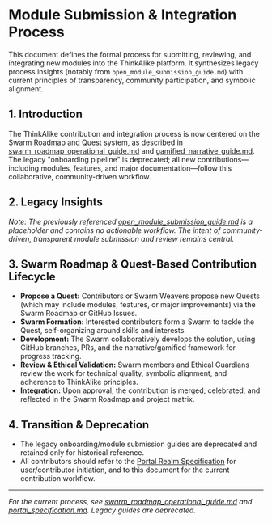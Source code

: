 # Module Submission & Integration Process

This document defines the formal process for submitting, reviewing, and integrating new modules into the ThinkAlike platform. It synthesizes legacy process insights (notably from `open_module_submission_guide.md`) with current principles of transparency, community participation, and symbolic alignment.

## 1. Introduction
The ThinkAlike contribution and integration process is now centered on the Swarm Roadmap and Quest system, as described in [swarm_roadmap_operational_guide.md](../development_framework/swarm_roadmap_operational_guide.md) and [gamified_narrative_guide.md](../development_framework/gamified_narrative_guide.md). The legacy "onboarding pipeline" is deprecated; all new contributions—including modules, features, and major documentation—follow this collaborative, community-driven workflow.

## 2. Legacy Insights
*Note: The previously referenced [open_module_submission_guide.md](../filtered_legacy/batch6/open_module_submission_guide.md) is a placeholder and contains no actionable workflow. The intent of community-driven, transparent module submission and review remains central.*

## 3. Swarm Roadmap & Quest-Based Contribution Lifecycle
- **Propose a Quest:** Contributors or Swarm Weavers propose new Quests (which may include modules, features, or major improvements) via the Swarm Roadmap or GitHub Issues.
- **Swarm Formation:** Interested contributors form a Swarm to tackle the Quest, self-organizing around skills and interests.
- **Development:** The Swarm collaboratively develops the solution, using GitHub branches, PRs, and the narrative/gamified framework for progress tracking.
- **Review & Ethical Validation:** Swarm members and Ethical Guardians review the work for technical quality, symbolic alignment, and adherence to ThinkAlike principles.
- **Integration:** Upon approval, the contribution is merged, celebrated, and reflected in the Swarm Roadmap and project matrix.

## 4. Transition & Deprecation
- The legacy onboarding/module submission guides are deprecated and retained only for historical reference.
- All contributors should refer to the [Portal Realm Specification](../realms/portal/portal_specification.md) for user/contributor initiation, and to this document for the current contribution workflow.

---
*For the current process, see [swarm_roadmap_operational_guide.md](../development_framework/swarm_roadmap_operational_guide.md) and [portal_specification.md](../realms/portal/portal_specification.md). Legacy guides are deprecated.*
